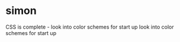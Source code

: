 # simon

CSS is complete -
look into color schemes for start up
look into color schemes for start up
